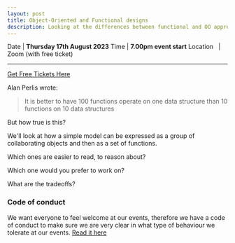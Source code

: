 ```yaml
---
layout: post
title: Object-Oriented and Functional designs
description: Looking at the differences between functional and OO approaches to programming
---
```


Date  | **Thursday 17th August 2023**
Time | **7.00pm event start**
Location &nbsp; | Zoom (with free ticket)
<hr>

[Get Free Tickets Here](https://www.eventbrite.com/e/design-workshop-object-oriented-and-functional-tickets-689874080947)

Alan Perlis wrote:

> It is better to have 100 functions operate on one data structure than 10 functions on 10 data structures

But how true is this?

We'll look at how a simple model can be expressed as a group of collaborating objects and then as a set of functions.

Which ones are easier to read, to reason about?

Which one would you prefer to work on?

What are the tradeoffs?

### Code of conduct 

We want everyone to feel welcome at our events, therefore we have a code of conduct to make sure we are very clear in what type of behaviour we tolerate at our events.
[Read it here](https://www.codecraftuk.org/code-of-conduct.html)
